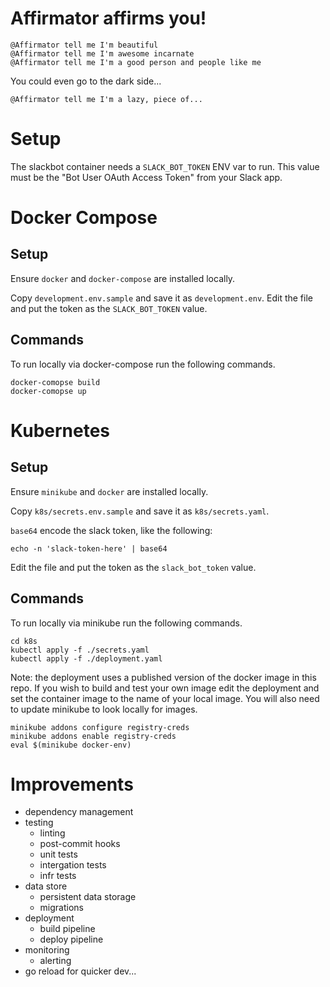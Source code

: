 # Affirmator affirms you!

```
@Affirmator tell me I'm beautiful
@Affirmator tell me I'm awesome incarnate
@Affirmator tell me I'm a good person and people like me
```

You could even go to the dark side...

```
@Affirmator tell me I'm a lazy, piece of...
```

# Setup

The slackbot container needs a `SLACK_BOT_TOKEN` ENV var to run. This value must be the "Bot User OAuth Access Token" from your Slack app.

# Docker Compose

## Setup

Ensure `docker` and `docker-compose` are installed locally.

Copy `development.env.sample` and save it as `development.env`. Edit the file and put the token as the `SLACK_BOT_TOKEN` value.

## Commands

To run locally via docker-compose run the following commands.

```
docker-comopse build
docker-comopse up
```

# Kubernetes

## Setup

Ensure `minikube` and `docker` are installed locally.

Copy `k8s/secrets.env.sample` and save it as `k8s/secrets.yaml`.

`base64` encode the slack token, like the following:

```
echo -n 'slack-token-here' | base64
```

Edit the file and put the token as the `slack_bot_token` value.

## Commands

To run locally via minikube run the following commands.

```
cd k8s
kubectl apply -f ./secrets.yaml
kubectl apply -f ./deployment.yaml
```

Note: the deployment uses a published version of the docker image in this repo. If you wish to build and test your own image edit the deployment and set the container image to the name of your local image. You will also need to update minikube to look locally for images.

```
minikube addons configure registry-creds
minikube addons enable registry-creds
eval $(minikube docker-env)
```

# Improvements

- dependency management
- testing
  - linting
  - post-commit hooks
  - unit tests
  - intergation tests
  - infr tests
- data store
  - persistent data storage
  - migrations
- deployment
  - build pipeline
  - deploy pipeline
- monitoring
  - alerting
- go reload for quicker dev...

